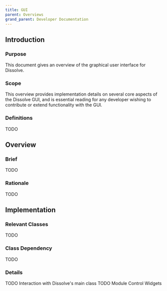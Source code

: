 ```yaml
---
title: GUI
parent: Overviews
grand_parent: Developer Documentation
---
```


## Introduction

### Purpose
This document gives an overview of the graphical user interface for Dissolve.

### Scope
This overview provides implementation details on several core aspects of the Dissolve GUI, and is essential reading for any developer wishing to contribute or extend functionality with the GUI.

### Definitions

TODO

## Overview

### Brief

TODO

### Rationale

TODO

## Implementation

### Relevant Classes

TODO

### Class Dependency

TODO

### Details

TODO Interaction with Dissolve's main class
TODO Module Control Widgets
